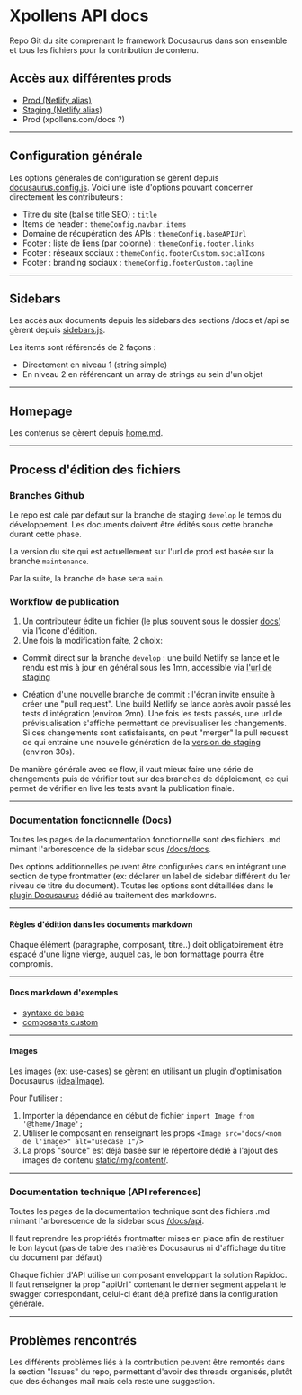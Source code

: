 # Xpollens API docs

Repo Git du site comprenant le framework Docusaurus dans son ensemble et tous les fichiers pour la contribution de contenu.

## Accès aux différentes prods

- [Prod (Netlify alias)](https://s-money-documentation-site.netlify.app/)
- [Staging (Netlify alias)](https://develop--s-money-documentation-site.netlify.app/)
- Prod (xpollens.com/docs ?)

---

## Configuration générale

Les options générales de configuration se gèrent depuis [docusaurus.config.js](docusaurus.config.js). Voici une liste d'options pouvant concerner directement les contributeurs :

- Titre du site (balise title SEO) : `title`
- Items de header : `themeConfig.navbar.items`
- Domaine de récupération des APIs : `themeConfig.baseAPIUrl`
- Footer : liste de liens (par colonne) : `themeConfig.footer.links`
- Footer : réseaux sociaux : `themeConfig.footerCustom.socialIcons`
- Footer : branding sociaux : `themeConfig.footerCustom.tagline`

---

## Sidebars

Les accès aux documents depuis les sidebars des sections /docs et /api se gèrent depuis [sidebars.js](sidebars.js).

Les items sont référencés de 2 façons :

- Directement en niveau 1 (string simple)
- En niveau 2 en référencant un array de strings au sein d'un objet

---

## Homepage

Les contenus se gèrent depuis [home.md](docs/docs/home.md).

---

## Process d'édition des fichiers

### Branches Github

Le repo est calé par défaut sur la branche de staging `develop` le temps du développement. Les documents doivent être édités sous cette branche durant cette phase.

La version du site qui est actuellement sur l'url de prod est basée sur la branche `maintenance`.

Par la suite, la branche de base sera `main`.

### Workflow de publication

1. Un contributeur édite un fichier (le plus souvent sous le dossier [docs](/docs)) via l'icone d'édition.
2. Une fois la modification faîte, 2 choix:

- Commit direct sur la branche `develop` : une build Netlify se lance et le rendu est mis à jour en général sous les 1mn, accessible via [l'url de staging](https://develop--s-money-documentation-site.netlify.app/)

- Création d'une nouvelle branche de commit : l'écran invite ensuite à créer une "pull request". Une build Netlify se lance après avoir passé les tests d'intégration (environ 2mn). Une fois les tests passés, une url de prévisualisation s'affiche permettant de prévisualiser les changements. Si ces changements sont satisfaisants, on peut "merger" la pull request ce qui entraine une nouvelle génération de la [version de staging](https://develop--s-money-documentation-site.netlify.app/) (environ 30s).

De manière générale avec ce flow, il vaut mieux faire une série de changements puis de vérifier tout sur des branches de déploiement, ce qui permet de vérifier en live les tests avant la publication finale.

---

### Documentation fonctionnelle (Docs)

Toutes les pages de la documentation fonctionnelle sont des fichiers .md mimant l'arborescence de la sidebar sous [/docs/docs](/docs/docs).

Des options additionnelles peuvent être configurées dans en intégrant une section de type frontmatter (ex: déclarer un label de sidebar différent du 1er niveau de titre du document). Toutes les options sont détaillées dans le [plugin Docusaurus](https://docusaurus.io/docs/2.0.0-beta.3/api/plugins/@docusaurus/plugin-content-docs) dédié au traitement des markdowns.

---

#### Règles d'édition dans les documents markdown

Chaque élément (paragraphe, composant, titre..) doit obligatoirement être espacé d'une ligne vierge, auquel cas, le bon formattage pourra être compromis.

---

#### Docs markdown d'exemples

- [syntaxe de base](docs/docs/examples/basics.md)
- [composants custom](docs/docs/examples/custom-components.md)

---

#### Images

Les images (ex: use-cases) se gèrent en utilisant un plugin d'optimisation Docusaurus ([idealImage](https://docusaurus.io/docs/2.0.0-beta.3/api/plugins/@docusaurus/plugin-ideal-image)).

Pour l'utiliser :

1. Importer la dépendance en début de fichier `import Image from '@theme/Image';`
2. Utiliser le composant en renseignant les props `<Image src="docs/<nom de l'image>" alt="usecase 1"/>`
3. La props "source" est déjà basée sur le répertoire dédié à l'ajout des images de contenu [static/img/content/](static/img/content).

---

### Documentation technique (API references)

Toutes les pages de la documentation technique sont des fichiers .md mimant l'arborescence de la sidebar sous [/docs/api](/docs/api).

Il faut reprendre les propriétés frontmatter mises en place afin de restituer le bon layout (pas de table des matières Docusaurus ni d'affichage du titre du document par défaut)

Chaque fichier d'API utilise un composant enveloppant la solution Rapidoc. Il faut renseigner la prop "apiUrl" contenant le dernier segment appelant le swagger correspondant, celui-ci étant déjà préfixé dans la configuration générale.

---

## Problèmes rencontrés

Les différents problèmes liés à la contribution peuvent être remontés dans la section "Issues" du repo, permettant d'avoir des threads organisés, plutôt que des échanges mail mais cela reste une suggestion.
